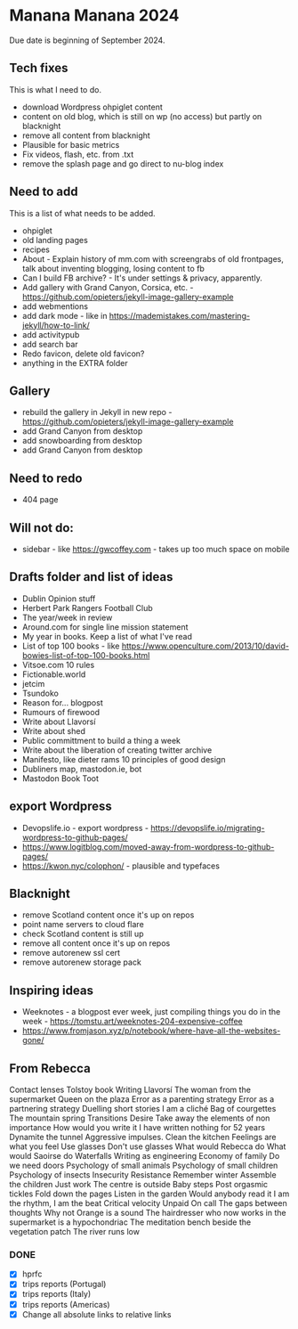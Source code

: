 # Manana Manana 2024

Due date is beginning of September 2024.

## Tech fixes

This is what I need to do.

- download Wordpress ohpiglet content
- content on old blog, which is still on wp (no access) but partly on blacknight
- remove all content from blacknight
- Plausible for basic metrics
- Fix videos, flash, etc. from .txt
- remove the splash page and go direct to nu-blog index

## Need to add

This is a list of what needs to be added.

- ohpiglet
- old landing pages
- recipes
- About - Explain history of mm.com with screengrabs of old frontpages, talk about inventing blogging, losing content to fb
- Can I build FB archive? - It's under settings & privacy, apparently.
- Add gallery with Grand Canyon, Corsica, etc. - https://github.com/opieters/jekyll-image-gallery-example
- add webmentions
- add dark mode - like in https://mademistakes.com/mastering-jekyll/how-to-link/
- add activitypub
- add search bar
- Redo favicon, delete old favicon?
- anything in the EXTRA folder

## Gallery

- rebuild the gallery in Jekyll in new repo - https://github.com/opieters/jekyll-image-gallery-example
- add Grand Canyon from desktop
- add snowboarding from desktop
- add Grand Canyon from desktop

## Need to redo

- 404 page
  
## Will not do:

- sidebar - like https://gwcoffey.com - takes up too much space on mobile
 
## Drafts folder and list of ideas

- Dublin Opinion stuff
- Herbert Park Rangers Football Club
- The year/week in review
- Around.com for single line mission statement
- My year in books. Keep a list of what I've read
- List of top 100 books - like https://www.openculture.com/2013/10/david-bowies-list-of-top-100-books.html
- Vitsoe.com 10 rules
- Fictionable.world
- jetcim
- Tsundoko
- Reason for... blogpost
- Rumours of firewood
- Write about Llavorsí
- Write about shed
- Public committment to build a thing a week
- Write about the liberation of creating twitter archive
- Manifesto, like dieter rams 10 principles of good design
- Dubliners map, mastodon.ie, bot
- Mastodon Book Toot

## export Wordpress

- Devopslife.io - export wordpress - https://devopslife.io/migrating-wordpress-to-github-pages/
- https://www.logitblog.com/moved-away-from-wordpress-to-github-pages/ 
- https://kwon.nyc/colophon/ - plausible and typefaces

## Blacknight

- remove Scotland content once it's up on repos
- point name servers to cloud flare
- check Scotland content is still up
- remove all content once it's up on repos
- remove autorenew ssl cert
- remove autorenew storage pack
  
## Inspiring ideas

- Weeknotes - a blogpost ever week, just compiling things you do in the week - https://tomstu.art/weeknotes-204-expensive-coffee
- https://www.fromjason.xyz/p/notebook/where-have-all-the-websites-gone/

## From Rebecca

Contact lenses
Tolstoy book
Writing
Llavorsí
The woman from the supermarket
Queen on the plaza
Error as a parenting strategy
Error as a partnering strategy
Duelling short stories
I am a cliché
Bag of courgettes
The mountain spring
Transitions
Desire
Take away the elements of non importance
How would you write it
I have written nothing for 52 years
Dynamite the tunnel
Aggressive impulses.
Clean the kitchen
Feelings are what you feel
Use glasses
Don't use glasses
What would Rebecca do
What would Saoirse do
Waterfalls
Writing as engineering
Economy of family
Do we need doors
Psychology of small animals
Psychology of small children
Psychology of insects
Insecurity
Resistance
Remember winter
Assemble the children
Just work
The centre is outside
Baby steps
Post orgasmic tickles
Fold down the pages
Listen in the garden
Would anybody read it
I am the rhythm, I am the beat
Critical velocity
Unpaid On call
The gaps between thoughts
Why not
Orange is a sound
The hairdresser who now works in the supermarket is a hypochondriac
The meditation bench beside the vegetation patch
The river runs low

### DONE

- [X] hprfc
- [X] trips reports (Portugal)
- [X] trips reports (Italy)
- [X] trips reports (Americas)
- [X] Change all absolute links to relative links
